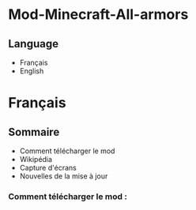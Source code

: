 # Mod-Minecraft-All-armors
## Language
  - Français
  - English

# Français
## Sommaire
  - Comment télécharger le mod
  - Wikipédia
  - Capture d'écrans
  - Nouvelles de la mise à jour

### Comment télécharger le mod :
